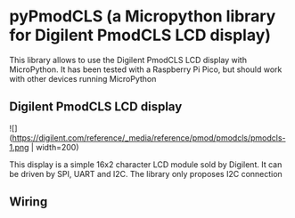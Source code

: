 # pyPmodCLS (a Micropython library for Digilent PmodCLS LCD display)

This library allows to use the Digilent PmodCLS LCD display with MicroPython. It has been tested with a Raspberry Pi Pico, but should work with other devices running MicroPython

## Digilent PmodCLS LCD display

![](https://digilent.com/reference/_media/reference/pmod/pmodcls/pmodcls-1.png | width=200)

This display is a simple 16x2 character LCD module sold by Digilent. It can be driven by SPI, UART and I2C.
The library only proposes I2C connection

## Wiring
